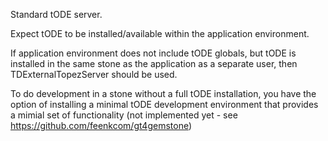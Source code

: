 Standard tODE server. 

Expect tODE to be installed/available within the application environment.

If application environment does not include tODE globals, but tODE is installed in the same stone as the application as a separate user, then TDExternalTopezServer should be used.

To do development in a stone without a full tODE installation, you have the option of installing a minimal tODE development environment that provides a mimial set of functionality (not implemented yet  - see https://github.com/feenkcom/gt4gemstone)